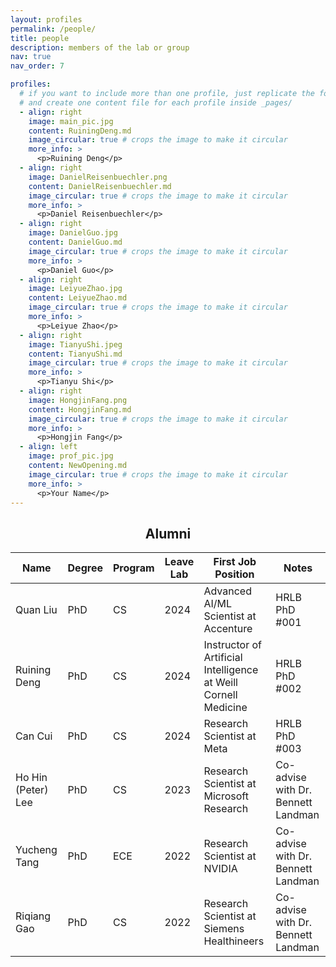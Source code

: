 ```yaml
---
layout: profiles
permalink: /people/
title: people
description: members of the lab or group
nav: true
nav_order: 7

profiles:
  # if you want to include more than one profile, just replicate the following block
  # and create one content file for each profile inside _pages/
  - align: right
    image: main_pic.jpg
    content: RuiningDeng.md
    image_circular: true # crops the image to make it circular
    more_info: >
      <p>Ruining Deng</p>
  - align: right
    image: DanielReisenbuechler.png
    content: DanielReisenbuechler.md
    image_circular: true # crops the image to make it circular
    more_info: >
      <p>Daniel Reisenbuechler</p>
  - align: right
    image: DanielGuo.jpg
    content: DanielGuo.md
    image_circular: true # crops the image to make it circular
    more_info: >
      <p>Daniel Guo</p>
  - align: right
    image: LeiyueZhao.jpg
    content: LeiyueZhao.md
    image_circular: true # crops the image to make it circular
    more_info: >
      <p>Leiyue Zhao</p>
  - align: right
    image: TianyuShi.jpeg
    content: TianyuShi.md
    image_circular: true # crops the image to make it circular
    more_info: >
      <p>Tianyu Shi</p>
  - align: right
    image: HongjinFang.png
    content: HongjinFang.md
    image_circular: true # crops the image to make it circular
    more_info: >
      <p>Hongjin Fang</p>  
  - align: left
    image: prof_pic.jpg
    content: NewOpening.md
    image_circular: true # crops the image to make it circular
    more_info: >
      <p>Your Name</p>
---
```


<h2 style="text-align: center;">Alumni</h2>

<table>
  <thead>
    <tr>
      <th>Name</th>
      <th>Degree</th>
      <th>Program</th>
      <th>Leave Lab</th>
      <th>First Job Position</th>
      <th>Notes</th>
    </tr>
  </thead>
  <tbody>
    <tr>
      <td>Quan Liu</td>
      <td>PhD</td>
      <td>CS</td>
      <td>2024</td>
      <td>Advanced AI/ML Scientist at Accenture</td>
      <td>HRLB PhD #001</td>
    </tr>
    <tr>
      <td>Ruining Deng</td>
      <td>PhD</td>
      <td>CS</td>
      <td>2024</td>
      <td>Instructor of Artificial Intelligence at Weill Cornell Medicine</td>
      <td>HRLB PhD #002</td>
    </tr>
    <tr>
      <td>Can Cui</td>
      <td>PhD</td>
      <td>CS</td>
      <td>2024</td>
      <td>Research Scientist at Meta</td>
      <td>HRLB PhD #003</td>
    </tr>
    <tr>
      <td>Ho Hin (Peter) Lee</td>
      <td>PhD</td>
      <td>CS</td>
      <td>2023</td>
      <td>Research Scientist at Microsoft Research</td>
      <td>Co-advise with Dr. Bennett Landman</td>
    </tr>
    <tr>
      <td>Yucheng Tang</td>
      <td>PhD</td>
      <td>ECE</td>
      <td>2022</td>
      <td>Research Scientist at NVIDIA</td>
      <td>Co-advise with Dr. Bennett Landman</td>
    </tr>
    <tr>
      <td>Riqiang Gao</td>
      <td>PhD</td>
      <td>CS</td>
      <td>2022</td>
      <td>Research Scientist at Siemens Healthineers</td>
      <td>Co-advise with Dr. Bennett Landman</td>
    </tr>
  </tbody>
</table>